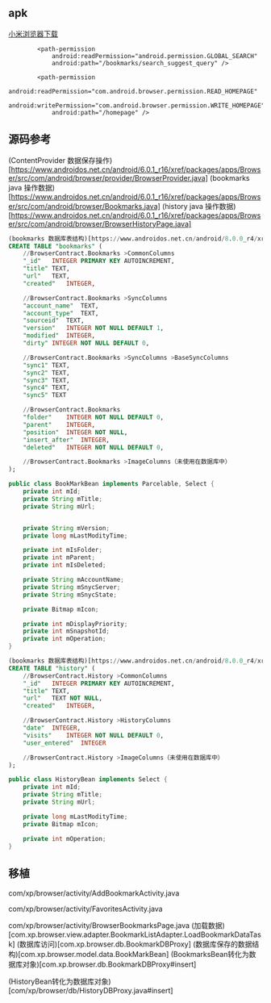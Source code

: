 ## apk

[小米浏览器下载](https://shouji.kddf.com/android/13754.html  )  
<provider
            android:name="com.android.browser.provider.BrowserProvider2"
            android:readPermission="com.android.browser.permission.READ_HISTORY_BOOKMARKS"
            android:writePermission="com.android.browser.permission.WRITE_HISTORY_BOOKMARKS"
            android:exported="true"
            android:multiprocess="false"
            android:authorities="com.miui.browser;miuibrowser">

            <path-permission
                android:readPermission="android.permission.GLOBAL_SEARCH"
                android:path="/bookmarks/search_suggest_query" />

            <path-permission
                android:readPermission="com.android.browser.permission.READ_HOMEPAGE"
                android:writePermission="com.android.browser.permission.WRITE_HOMEPAGE"
                android:path="/homepage" />
</provider>

 

## 源码参考

(ContentProvider 数据保存操作)[https://www.androidos.net.cn/android/6.0.1_r16/xref/packages/apps/Browser/src/com/android/browser/provider/BrowserProvider.java]
(bookmarks java 操作数据)[https://www.androidos.net.cn/android/6.0.1_r16/xref/packages/apps/Browser/src/com/android/browser/Bookmarks.java]
(history java 操作数据)[https://www.androidos.net.cn/android/6.0.1_r16/xref/packages/apps/Browser/src/com/android/browser/BrowserHistoryPage.java]

```sql
(bookmarks 数据库表结构)[https://www.androidos.net.cn/android/8.0.0_r4/xref/frameworks/base/core/java/android/provider/BrowserContract.java]
CREATE TABLE "bookmarks" (
    //BrowserContract.Bookmarks >CommonColumns 
	"_id"	INTEGER PRIMARY KEY AUTOINCREMENT,
	"title"	TEXT,
	"url"	TEXT,
    "created"	INTEGER,   

    //BrowserContract.Bookmarks >SyncColumns  
	"account_name"	TEXT,
	"account_type"	TEXT,
	"sourceid"	TEXT,
	"version"	INTEGER NOT NULL DEFAULT 1,
	"modified"	INTEGER,
	"dirty"	INTEGER NOT NULL DEFAULT 0,

    //BrowserContract.Bookmarks >SyncColumns >BaseSyncColumns 
	"sync1"	TEXT,
	"sync2"	TEXT,
	"sync3"	TEXT,
	"sync4"	TEXT,
	"sync5"	TEXT

    //BrowserContract.Bookmarks
	"folder"	INTEGER NOT NULL DEFAULT 0,
	"parent"	INTEGER,
	"position"	INTEGER NOT NULL,
	"insert_after"	INTEGER,
	"deleted"	INTEGER NOT NULL DEFAULT 0,

    //BrowserContract.Bookmarks >ImageColumns（未使用在数据库中）
);
```
```java
public class BookMarkBean implements Parcelable, Select {
    private int mId;
    private String mTitle;
    private String mUrl;


    private String mVersion;
    private long mLastModityTime;

    private int mIsFolder;
    private int mParent;
    private int mIsDeleted;

    private String mAccountName;
    private String mSnycServer;
    private String mSnycState;

    private Bitmap mIcon;

    private int mDisplayPriority;   
    private int mSnapshotId;
    private int mOperation;
}

```

```SQL
(bookmarks 数据库表结构)[https://www.androidos.net.cn/android/8.0.0_r4/xref/frameworks/base/core/java/android/provider/BrowserContract.java]
CREATE TABLE "history" (
    //BrowserContract.History >CommonColumns
	"_id"	INTEGER PRIMARY KEY AUTOINCREMENT,
	"title"	TEXT,
	"url"	TEXT NOT NULL,
	"created"	INTEGER,

    //BrowserContract.History >HistoryColumns 
	"date"	INTEGER,
	"visits"	INTEGER NOT NULL DEFAULT 0,
	"user_entered"	INTEGER

    //BrowserContract.History >ImageColumns（未使用在数据库中）
);
```

```java
public class HistoryBean implements Select {
    private int mId;
    private String mTitle;
    private String mUrl;

    private long mLastModityTime;
    private Bitmap mIcon;

    private int mOperation;
}
```
## 移植

com/xp/browser/activity/AddBookmarkActivity.java

com/xp/browser/activity/FavoritesActivity.java

com/xp/browser/activity/BrowserBookmarksPage.java
(加载数据)[com.xp.browser.view.adapter.BookmarkListAdapter.LoadBookmarkDataTask]
(数据库访问)[com.xp.browser.db.BookmarkDBProxy]
(数据库保存的数据结构)[com.xp.browser.model.data.BookMarkBean]
(BookmarksBean转化为数据库对象)[com.xp.browser.db.BookmarkDBProxy#insert]

(HistoryBean转化为数据库对象)[com/xp/browser/db/HistoryDBProxy.java#insert]
